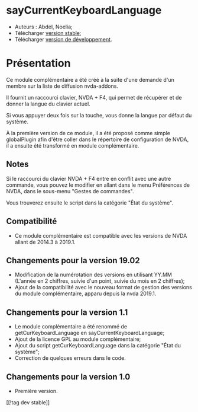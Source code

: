 # sayCurrentKeyboardLanguage #

* Auteurs : Abdel, Noelia;
* Télécharger [version stable][1];
* Télécharger [version de développement][2].

# Présentation #

Ce module complémentaire a été créé à la suite d'une demande d'un membre sur
la liste de diffusion nvda-addons.

Il fournit un raccourci clavier, NVDA + F4, qui permet de récupérer et de
donner la langue du clavier actuel.

Si vous appuyer deux fois sur la touche, vous donne la langue par défaut du
système.

À la première version de ce module, il a été proposé comme simple
globalPlugin afin d'être coller dans le répertoire de configuration de NVDA,
il a ensuite été transformé en module complémentaire.

## Notes ##

Si le raccourci du clavier NVDA + F4 entre en conflit avec une autre
commande, vous pouvez le modifier en allant dans le menu Préférences de
NVDA, dans le sous-menu "Gestes de commandes".

Vous trouverez ensuite le script dans la catégorie "État du système".

## Compatibilité ##

* Ce module complémentaire est compatible avec les versions de NVDA allant
  de 2014.3 à 2019.1.

## Changements pour la version 19.02 ##

* Modification de la numérotation des versions en utilisant YY.MM (L'année
  en 2 chiffres, suivie d'un point, suivie du mois en 2 chiffres);
* Ajout de la compatibilité avec le nouveau format de gestion des versions
  du module complémentaire, apparu depuis la nvda 2019.1.

## Changements pour la version 1.1 ##

* Le module complémentaire a été renommé de getCurKeyboardLanguage en
  sayCurrentKeyboardLanguage;
* Ajout de la licence GPL au module complémentaire;
* Ajout du script getCurKeyboardLanguage dans la catégorie "État du
  système";
* Correction de quelques erreurs dans le code.

## Changements pour la version 1.0 ##

* Première version.

[[!tag dev stable]]

[1]: https://addons.nvda-project.org/files/get.php?file=ckbl

[2]: https://addons.nvda-project.org/files/get.php?file=ckbl-dev
